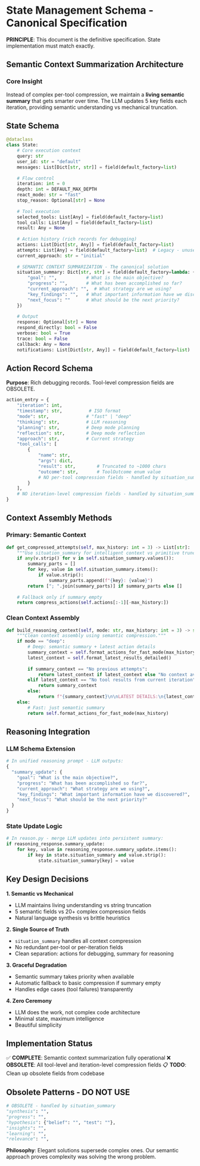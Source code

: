 # State Management Schema - Canonical Specification

**PRINCIPLE**: This document is the definitive specification. State implementation must match exactly.

## Semantic Context Summarization Architecture

### Core Insight
Instead of complex per-tool compression, we maintain a **living semantic summary** that gets smarter over time. The LLM updates 5 key fields each iteration, providing semantic understanding vs mechanical truncation.

## State Schema

```python
@dataclass 
class State:
    # Core execution context
    query: str
    user_id: str = "default"
    messages: List[Dict[str, str]] = field(default_factory=list)
    
    # Flow control  
    iteration: int = 0
    depth: int = DEFAULT_MAX_DEPTH
    react_mode: str = "fast"
    stop_reason: Optional[str] = None
    
    # Tool execution
    selected_tools: List[Any] = field(default_factory=list)
    tool_calls: List[Any] = field(default_factory=list)
    result: Any = None
    
    # Action history (rich records for debugging)
    actions: List[Dict[str, Any]] = field(default_factory=list)
    attempts: List[Any] = field(default_factory=list)  # Legacy - unused
    current_approach: str = "initial"
    
    # SEMANTIC CONTEXT SUMMARIZATION - The canonical solution
    situation_summary: Dict[str, str] = field(default_factory=lambda: {
        "goal": "",           # What is the main objective?
        "progress": "",       # What has been accomplished so far?
        "current_approach": "",  # What strategy are we using?
        "key_findings": "",   # What important information have we discovered?
        "next_focus": ""      # What should be the next priority?
    })
    
    # Output
    response: Optional[str] = None
    respond_directly: bool = False
    verbose: bool = True
    trace: bool = False
    callback: Any = None
    notifications: List[Dict[str, Any]] = field(default_factory=list)
```

## Action Record Schema

**Purpose**: Rich debugging records. Tool-level compression fields are OBSOLETE.

```python
action_entry = {
    "iteration": int,
    "timestamp": str,          # ISO format
    "mode": str,              # "fast" | "deep"
    "thinking": str,          # LLM reasoning
    "planning": str,          # Deep mode planning
    "reflection": str,        # Deep mode reflection  
    "approach": str,          # Current strategy
    "tool_calls": [
        {
            "name": str,
            "args": dict,
            "result": str,        # Truncated to ~1000 chars
            "outcome": str,       # ToolOutcome enum value
            # NO per-tool compression fields - handled by situation_summary
        }
    ],
    # NO iteration-level compression fields - handled by situation_summary
}
```

## Context Assembly Methods

### Primary: Semantic Context
```python
def get_compressed_attempts(self, max_history: int = 3) -> List[str]:
    """Use situation_summary for intelligent context vs primitive truncation."""
    if any(v.strip() for v in self.situation_summary.values()):
        summary_parts = []
        for key, value in self.situation_summary.items():
            if value.strip():
                summary_parts.append(f"{key}: {value}")
        return ["; ".join(summary_parts)] if summary_parts else []
    
    # Fallback only if summary empty
    return compress_actions(self.actions[:-1][-max_history:])
```

### Clean Context Assembly
```python
def build_reasoning_context(self, mode: str, max_history: int = 3) -> str:
    """Clean context assembly using semantic compression."""
    if mode == "deep":
        # Deep: semantic summary + latest action details
        summary_context = self.format_actions_for_fast_mode(max_history)
        latest_context = self.format_latest_results_detailed()
        
        if summary_context == "No previous attempts":
            return latest_context if latest_context else "No context available"
        elif latest_context == "No tool results from current iteration":
            return summary_context
        else:
            return f"{summary_context}\n\nLATEST DETAILS:\n{latest_context}"
    else:
        # Fast: just semantic summary
        return self.format_actions_for_fast_mode(max_history)
```

## Reasoning Integration

### LLM Schema Extension
```python
# In unified reasoning prompt - LLM outputs:
{
  "summary_update": {
    "goal": "What is the main objective?",
    "progress": "What has been accomplished so far?", 
    "current_approach": "What strategy are we using?",
    "key_findings": "What important information have we discovered?",
    "next_focus": "What should be the next priority?"
  }
}
```

### State Update Logic
```python
# In reason.py - merge LLM updates into persistent summary:
if reasoning_response.summary_update:
    for key, value in reasoning_response.summary_update.items():
        if key in state.situation_summary and value.strip():
            state.situation_summary[key] = value
```

## Key Design Decisions

**1. Semantic vs Mechanical**
- LLM maintains living understanding vs string truncation
- 5 semantic fields vs 20+ complex compression fields
- Natural language synthesis vs brittle heuristics

**2. Single Source of Truth**
- `situation_summary` handles all context compression
- No redundant per-tool or per-iteration fields
- Clean separation: actions for debugging, summary for reasoning

**3. Graceful Degradation**
- Semantic summary takes priority when available
- Automatic fallback to basic compression if summary empty
- Handles edge cases (tool failures) transparently

**4. Zero Ceremony**
- LLM does the work, not complex code architecture
- Minimal state, maximum intelligence
- Beautiful simplicity

## Implementation Status

✅ **COMPLETE**: Semantic context summarization fully operational
❌ **OBSOLETE**: All tool-level and iteration-level compression fields
📋 **TODO**: Clean up obsolete fields from codebase

## Obsolete Patterns - DO NOT USE

```python
# OBSOLETE - handled by situation_summary
"synthesis": "",
"progress": "", 
"hypothesis": {"belief": "", "test": ""},
"insights": "",
"learning": "",
"relevance": "",
```

**Philosophy**: Elegant solutions supersede complex ones. Our semantic approach proves complexity was solving the wrong problem.